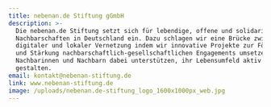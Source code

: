 ```yaml
---
title: nebenan.de Stiftung gGmbH
description: >-
  Die nebenan.de Stiftung setzt sich für lebendige, offene und solidarische
  Nachbarschaften in Deutschland ein. Dazu schlagen wir eine Brücke zwischen
  digitaler und lokaler Vernetzung indem wir innovative Projekte zur Förderung
  und Stärkung nachbarschaftlich-gesellschaftlichen Engagements umsetzen und
  Nachbarinnen und Nachbarn dabei unterstützen, ihr Lebensumfeld aktiv zu
  gestalten.
email: kontakt@nebenan-stiftung.de
link: www.nebenan-stiftung.de
image: /uploads/nebenan.de-stiftung_logo_1600x1000px_web.jpg
---
```


